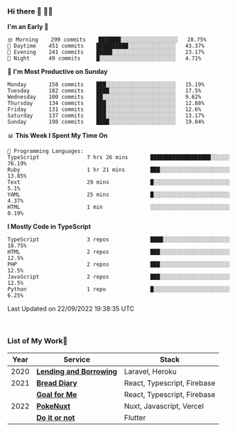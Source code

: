 ### Hi there 👋 🧑‍💻



<!--START_SECTION:waka-->
**I'm an Early 🐤** 

```text
🌞 Morning    299 commits    ███████░░░░░░░░░░░░░░░░░░   28.75% 
🌆 Daytime    451 commits    ██████████░░░░░░░░░░░░░░░   43.37% 
🌃 Evening    241 commits    █████░░░░░░░░░░░░░░░░░░░░   23.17% 
🌙 Night      49 commits     █░░░░░░░░░░░░░░░░░░░░░░░░   4.71%

```
📅 **I'm Most Productive on Sunday** 

```text
Monday       158 commits    ███░░░░░░░░░░░░░░░░░░░░░░   15.19% 
Tuesday      182 commits    ████░░░░░░░░░░░░░░░░░░░░░   17.5% 
Wednesday    100 commits    ██░░░░░░░░░░░░░░░░░░░░░░░   9.62% 
Thursday     134 commits    ███░░░░░░░░░░░░░░░░░░░░░░   12.88% 
Friday       131 commits    ███░░░░░░░░░░░░░░░░░░░░░░   12.6% 
Saturday     137 commits    ███░░░░░░░░░░░░░░░░░░░░░░   13.17% 
Sunday       198 commits    ████░░░░░░░░░░░░░░░░░░░░░   19.04%

```


📊 **This Week I Spent My Time On** 

```text
💬 Programming Languages: 
TypeScript               7 hrs 26 mins       ███████████████████░░░░░░   76.19% 
Ruby                     1 hr 21 mins        ███░░░░░░░░░░░░░░░░░░░░░░   13.85% 
Text                     29 mins             █░░░░░░░░░░░░░░░░░░░░░░░░   5.1% 
YAML                     25 mins             █░░░░░░░░░░░░░░░░░░░░░░░░   4.37% 
HTML                     1 min               ░░░░░░░░░░░░░░░░░░░░░░░░░   0.19%

```

**I Mostly Code in TypeScript** 

```text
TypeScript               3 repos             ████░░░░░░░░░░░░░░░░░░░░░   18.75% 
HTML                     2 repos             ███░░░░░░░░░░░░░░░░░░░░░░   12.5% 
PHP                      2 repos             ███░░░░░░░░░░░░░░░░░░░░░░   12.5% 
JavaScript               2 repos             ███░░░░░░░░░░░░░░░░░░░░░░   12.5% 
Python                   1 repo              █░░░░░░░░░░░░░░░░░░░░░░░░   6.25%

```



 Last Updated on 22/09/2022 19:38:35 UTC
<!--END_SECTION:waka-->


<br />

### List of My Work🚀

| Year | Service | Stack |
|--|--|--|
| 2020 | [**Lending and Borrowing**](https://lending-and-borrowing.herokuapp.com/) | Laravel, Heroku |
| 2021 | [**Bread Diary**](https://bread-diary-web.web.app/) | React, Typescript, Firebase |
|  | [**Goal for Me**](https://goal-for-me.web.app/) | React, Typescript, Firebase |
| 2022 | [**PokeNuxt**](https://pokenuxt.vercel.app/) | Nuxt, Javascript, Vercel |
|  | [**Do it or not**](https://apps.apple.com/jp/app/do-it-or-not/id1613818865) | Flutter |